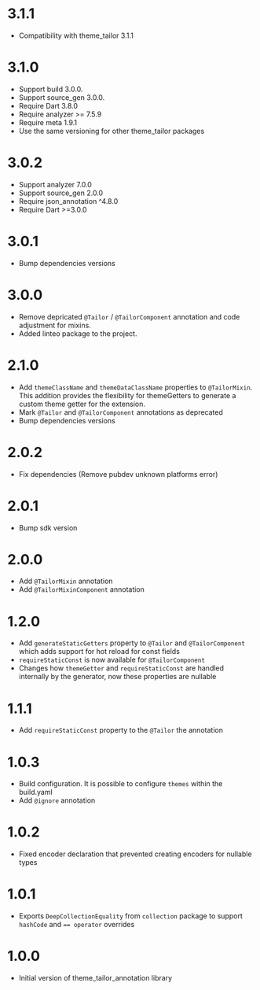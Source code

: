 # 3.1.1
- Compatibility with theme_tailor 3.1.1

# 3.1.0
- Support build 3.0.0.
- Support source_gen 3.0.0.
- Require Dart 3.8.0
- Require analyzer >= 7.5.9
- Require meta 1.9.1
- Use the same versioning for other theme_tailor packages

# 3.0.2
- Support analyzer 7.0.0
- Support source_gen 2.0.0
- Require json_annotation ^4.8.0
- Require Dart >=3.0.0

# 3.0.1
- Bump dependencies versions

# 3.0.0
- Remove depricated `@Tailor` / `@TailorComponent` annotation and code adjustment for mixins.
- Added linteo package to the project.

# 2.1.0
- Add `themeClassName` and `themeDataClassName` properties to `@TailorMixin`. This addition provides the flexibility for themeGetters to generate a custom theme getter for the extension.
- Mark `@Tailor` and `@TailorComponent` annotations as deprecated
- Bump dependencies versions

# 2.0.2
- Fix dependencies (Remove pubdev unknown platforms error)

# 2.0.1
- Bump sdk version

# 2.0.0
- Add `@TailorMixin` annotation
- Add `@TailorMixinComponent` annotation

# 1.2.0
- Add `generateStaticGetters` property to `@Tailor` and `@TailorComponent` which adds support for hot reload for const fields
- `requireStaticConst` is now available for `@TailorComponent`
- Changes how `themeGetter` and `requireStaticConst` are handled internally by the generator, now these properties are nullable

# 1.1.1
- Add `requireStaticConst` property to the `@Tailor` the annotation

# 1.0.3
- Build configuration. It is possible to configure `themes` within the build.yaml
- Add `@ignore` annotation

# 1.0.2
- Fixed encoder declaration that prevented creating encoders for nullable types

# 1.0.1
- Exports `DeepCollectionEquality` from `collection` package to support `hashCode` and `== operator` overrides

# 1.0.0
- Initial version of theme_tailor_annotation library
